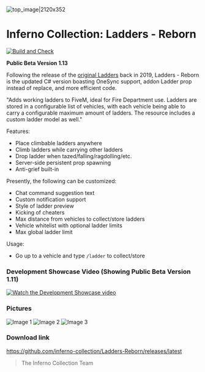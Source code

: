 ![top_image|2120x352](https://i.imgur.com/eydEeF0.jpg) 
# Inferno Collection: Ladders - Reborn
[![Build and Check](https://github.com/inferno-collection/Ladders-Reborn/actions/workflows/dotnet.yml/badge.svg?branch=master)](https://github.com/inferno-collection/Ladders-Reborn/actions/workflows/dotnet.yml)

__Public Beta Version 1.13__

Following the release of the [original Ladders](https://github.com/inferno-collection/Ladders) back in 2019, Ladders - Reborn is the updated C# version boasting OneSync support, addon Ladder prop instead of replace, and more efficient code.

"Adds working ladders to FiveM, ideal for Fire Department use. Ladders are stored in a configurable list of vehicles, with each vehicle being able to carry a configurable maximum amount of ladders. The resource includes a custom ladder model as well."

Features:
- Place climbable ladders anywhere
- Climb ladders while carrying other ladders
- Drop ladder when tazed/falling/ragdolling/etc.
- Server-side persistent prop spawning
- Anti-grief built-in

Presently, the following can be customized:
- Chat command suggestion text
- Custom notification support
- Style of ladder preview
- Kicking of cheaters
- Max distance from vehicles to collect/store ladders
- Vehicle whitelist with optional ladder limits
- Max global ladder limit

Usage:
- Go up to a vehicle and type `/ladder` to collect/store

### Development Showcase Video (Showing Public Beta Version 1.11)
[![Watch the Development Showcase video](https://i.imgur.com/4eV3ykQ.jpg)](https://www.youtube.com/watch?v=GDHWDixfoAQ)

### Pictures
![Image 1](https://i.imgur.com/VKh6P2E.jpg)
![Image 2](https://i.imgur.com/AWkgLIw.jpg)
![Image 3](https://i.imgur.com/yUNKsJI.jpg)

### Download link
https://github.com/inferno-collection/Ladders-Reborn/releases/latest

> The Inferno Collection Team
